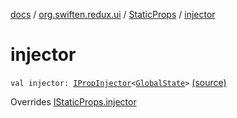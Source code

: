 [docs](../../index.md) / [org.swiften.redux.ui](../index.md) / [StaticProps](index.md) / [injector](./injector.md)

# injector

`val injector: `[`IPropInjector`](../-i-prop-injector/index.md)`<`[`GlobalState`](index.md#GlobalState)`>` [(source)](https://github.com/protoman92/KotlinRedux/tree/master/common/common-ui/src/main/kotlin/org/swiften/redux/ui/Props.kt#L25)

Overrides [IStaticProps.injector](../-i-static-props/injector.md)

